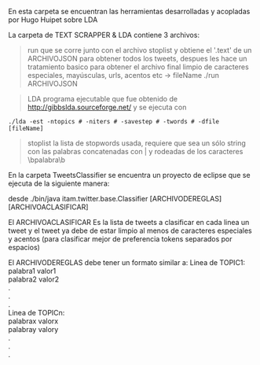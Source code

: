 En esta carpeta se encuentran las herramientas desarrolladas y acopladas por Hugo Huipet sobre LDA

La carpeta de TEXT SCRAPPER & LDA contiene 3 archivos:

>run que se corre junto con el archivo stoplist y obtiene el '.text' de un ARCHIVOJSON para obtener todos los tweets, despues les hace un tratamiento basico para obtener el archivo final limpio de caracteres especiales, mayúsculas, urls, acentos etc -> fileName
	./run ARCHIVOJSON

>LDA programa ejecutable que fue obtenido de http://gibbslda.sourceforge.net/ y se ejecuta con

	./lda -est -ntopics # -niters # -savestep # -twords # -dfile [fileName]

>stoplist la lista de stopwords usada, requiere que sea un sólo string con las palabras concatenadas con | y rodeadas de los caracteres \bpalabra\b


En la carpeta TweetsClassifier se encuentra un proyecto de eclipse que se ejecuta de la siguiente manera: 


desde 
	./bin/java itam.twitter.base.Classifier [ARCHIVODEREGLAS] [ARCHIVOACLASIFICAR]

El ARCHIVOACLASIFICAR 
Es la lista de tweets a clasificar en cada linea un tweet y el tweet ya debe de estar limpio al menos de caracteres especiales y acentos (para clasificar mejor de preferencia tokens separados por espacios)

El ARCHIVODEREGLAS debe tener un formato similar a:
Linea de TOPIC1:<br />
palabra1 valor1<br />
palabra2 valor2<br />
.<br />
.<br />
.<br />
Linea de TOPICn:<br />
palabrax valorx<br />
palabray valory<br />
.<br />
.<br />
.<br />


